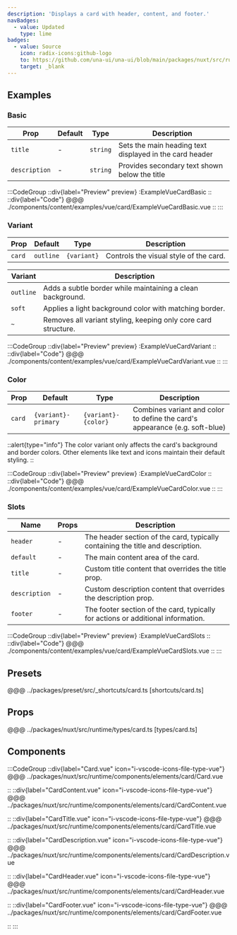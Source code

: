 ```yaml
---
description: 'Displays a card with header, content, and footer.'
navBadges:
  - value: Updated
    type: lime
badges:
  - value: Source
    icon: radix-icons:github-logo
    to: https://github.com/una-ui/una-ui/blob/main/packages/nuxt/src/runtime/components/elements/card/Card.vue
    target: _blank
---
```


## Examples

### Basic

| Prop          | Default | Type     | Description                                             |
| ------------- | ------- | -------- | ------------------------------------------------------- |
| `title`       | -       | `string` | Sets the main heading text displayed in the card header |
| `description` | -       | `string` | Provides secondary text shown below the title           |

:::CodeGroup
::div{label="Preview" preview}
:ExampleVueCardBasic
::
::div{label="Code"}
@@@ ./components/content/examples/vue/card/ExampleVueCardBasic.vue
::
:::

### Variant

| Prop   | Default   | Type        | Description                            |
| ------ | --------- | ----------- | -------------------------------------- |
| `card` | `outline` | `{variant}` | Controls the visual style of the card. |

| Variant   | Description                                                    |
| --------- | -------------------------------------------------------------- |
| `outline` | Adds a subtle border while maintaining a clean background.     |
| `soft`    | Applies a light background color with matching border.         |
| `~`       | Removes all variant styling, keeping only core card structure. |

:::CodeGroup
::div{label="Preview" preview}
:ExampleVueCardVariant
::
::div{label="Code"}
@@@ ./components/content/examples/vue/card/ExampleVueCardVariant.vue
::
:::

### Color

| Prop   | Default             | Type                | Description                                                                 |
| ------ | ------------------- | ------------------- | --------------------------------------------------------------------------- |
| `card` | `{variant}-primary` | `{variant}-{color}` | Combines variant and color to define the card's appearance (e.g. soft-blue) |

::alert{type="info"}
The color variant only affects the card's background and border colors. Other elements like text and icons maintain their default styling.
::

:::CodeGroup
::div{label="Preview" preview}
:ExampleVueCardColor
::
::div{label="Code"}
@@@ ./components/content/examples/vue/card/ExampleVueCardColor.vue
::
:::

### Slots

| Name          | Props | Description                                                                      |
| ------------- | ----- | -------------------------------------------------------------------------------- |
| `header`      | -     | The header section of the card, typically containing the title and description.  |
| `default`     | -     | The main content area of the card.                                               |
| `title`       | -     | Custom title content that overrides the title prop.                              |
| `description` | -     | Custom description content that overrides the description prop.                  |
| `footer`      | -     | The footer section of the card, typically for actions or additional information. |

:::CodeGroup
::div{label="Preview" preview}
:ExampleVueCardSlots
::
::div{label="Code"}
@@@ ./components/content/examples/vue/card/ExampleVueCardSlots.vue
::
:::

## Presets

@@@ ../packages/preset/src/_shortcuts/card.ts [shortcuts/card.ts]

## Props

@@@ ../packages/nuxt/src/runtime/types/card.ts [types/card.ts]

## Components

:::CodeGroup
::div{label="Card.vue" icon="i-vscode-icons-file-type-vue"}
@@@ ../packages/nuxt/src/runtime/components/elements/card/Card.vue

::
::div{label="CardContent.vue" icon="i-vscode-icons-file-type-vue"}
@@@ ../packages/nuxt/src/runtime/components/elements/card/CardContent.vue

::
::div{label="CardTitle.vue" icon="i-vscode-icons-file-type-vue"}
@@@ ../packages/nuxt/src/runtime/components/elements/card/CardTitle.vue

::
::div{label="CardDescription.vue" icon="i-vscode-icons-file-type-vue"}
@@@ ../packages/nuxt/src/runtime/components/elements/card/CardDescription.vue

::
::div{label="CardHeader.vue" icon="i-vscode-icons-file-type-vue"}
@@@ ../packages/nuxt/src/runtime/components/elements/card/CardHeader.vue

::
::div{label="CardFooter.vue" icon="i-vscode-icons-file-type-vue"}
@@@ ../packages/nuxt/src/runtime/components/elements/card/CardFooter.vue

::
:::
